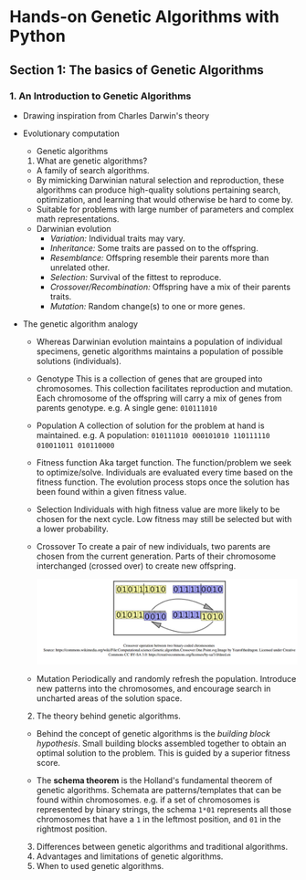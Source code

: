 # Hands-on Genetic Algorithms with Python

## Section 1: The basics of Genetic Algorithms

### 1. An Introduction to Genetic Algorithms

- Drawing inspiration from Charles Darwin's theory

- Evolutionary computation
  - Genetic algorithms

  1. What are genetic algorithms?
  - A family of search algorithms.
  - By mimicking Darwinian natural selection and reproduction, these algorithms
  can produce high-quality solutions pertaining search, optimization, and learning
  that would otherwise be hard to come by.
  - Suitable for problems with large number of parameters and complex math
  representations.
  - Darwinian evolution
    - *Variation:* Individual traits may vary.
    - *Inheritance:* Some traits are passed on to the offspring.
    - *Resemblance:* Offspring resemble their parents more than unrelated other.
    - *Selection:* Survival of the fittest to reproduce.
    - *Crossover/Recombination:* Offspring have a mix of their parents traits.
    - *Mutation:* Random change(s) to one or more genes.

- The genetic algorithm analogy
  - Whereas Darwinian evolution maintains a population of individual specimens,
  genetic algorithms maintains a population of possible solutions (individuals).

  - Genotype
  This is a collection of genes that are grouped into chromosomes.
  This collection facilitates reproduction and mutation.
  Each chromosome of the offspring will carry a mix of genes from parents genotype.
  e.g. A single gene: `010111010`

  - Population
  A collection of solution for the problem at hand is maintained.
  e.g. A population: `010111010 000101010 110111110 010011011 010110000`

  - Fitness function
  Aka target function. The function/problem we seek to optimize/solve.
  Individuals are evaluated every time based on the fitness function.
  The evolution process stops once the solution has been found within a given
  fitness value.

  - Selection
  Individuals with high fitness value are more likely to be chosen for the next cycle.
  Low fitness may still be selected but with a lower probability.

  - Crossover
  To create a pair of new individuals, two parents are chosen from the current generation. Parts of their chromosome interchanged (crossed over) to create new offspring.

    ![Crossing over](Screenshot_from_2021-05-26_00-04-28.png)

  - Mutation
  Periodically and randomly refresh the population. Introduce new patterns into the chromosomes, and encourage search in uncharted areas of the solution space.

  2. The theory behind genetic algorithms.
  - Behind the concept of genetic algorithms is the *building block hypothesis*. Small building blocks assembled together to obtain an optimal solution to the problem. This is guided by a superior fitness score.

  - The **schema theorem** is the Holland's fundamental theorem of genetic algorithms. Schemata are patterns/templates that can be found within chromosomes.
  e.g. if a set of chromosomes is represented by binary strings, the schema `1*01` represents all those chromosomes that have a `1` in the leftmost position, and `01` in the rightmost position.


  3. Differences between genetic algorithms and traditional algorithms.
  4. Advantages and limitations of genetic algorithms.
  5. When to used genetic algorithms.
